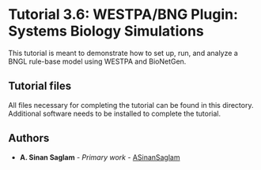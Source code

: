 # Tutorial 3.6: WESTPA/BNG Plugin: Systems Biology Simulations
This tutorial is meant to demonstrate how to set up, run, and analyze a BNGL rule-base model using WESTPA and BioNetGen.

## Tutorial files

All files necessary for completing the tutorial can be found in this directory.
Additional software needs to be installed to complete the tutorial.

## Authors

* **A. Sinan Saglam** - *Primary work* - [ASinanSaglam](https://github.com/ASinanSaglam)
